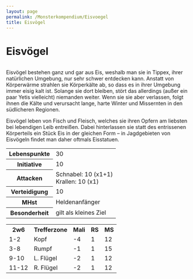```yaml
---
layout: page
permalink: /Monsterkompendium/Eisvoegel
title: Eisvögel
---
```


# Eisvögel

<img alt="" src="{{ site.baseurl }}/assets/images/monster/tn2/eisvogel.jpg" />

Eisvögel bestehen ganz und gar aus Eis, weshalb man sie in Tippex, ihrer natürlichen Umgebung, nur sehr schwer entdecken kann. Anstatt von Körperwärme strahlen sie Körperkälte ab, so dass es in ihrer Umgebung immer eisig kalt ist. Solange sie dort bleiben, stört das allerdings (außer ein paar Yetis vielleicht) niemanden weiter. Wenn sie sie aber verlassen, folgt ihnen die Kälte und verursacht lange, harte Winter und Missernten in den südlicheren Regionen.

Eisvögel leben von Fisch und Fleisch, welches sie ihren Opfern am liebsten bei lebendigen Leib entreißen. Dabei hinterlassen sie statt des entrissenen Körperteils ein Stück Eis in der gleichen Form &ndash; in Jagdgebieten von Eisvögeln findet man daher oftmals Eisstatuen.

<table>
<tbody>
<tr><th>Lebenspunkte</th><td>30</td></tr>
<tr><th>Initiative</th><td>10</td></tr>
<tr><th>Attacken</th><td>Schnabel: 10 (x1+1)<br/>
Krallen: 10 (x1)</td></tr>
<tr><th>Verteidigung</th><td>10</td></tr>
<tr><th>MHst</th><td>Heldenanfänger</td></tr>
<tr><th>Besonderheit</th><td>gilt als kleines Ziel</td></tr>
</tbody>
</table>
<table>
<tbody>
<tr></tr>
<tr><th>2w6</th><th>Trefferzone</th><th>Mali</th><th>RS</th><th>MS</th></tr>
<tr><td>1-2</td><td>Kopf</td><td>-4</td><td>1</td><td>12</td></tr>
<tr><td>3-8</td><td>Rumpf</td><td>-1</td><td>1</td><td>15</td></tr>
<tr><td>9-10</td><td>L. Flügel</td><td>-2</td><td>1</td><td>12</td></tr>
<tr><td>11-12</td><td>R. Flügel</td><td>-2</td><td>1</td><td>12</td></tr>
</tbody>
</table>
